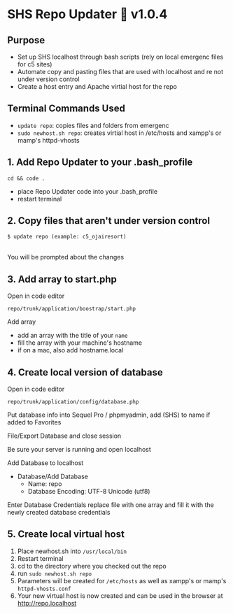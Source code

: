 # SHS Repo Updater 🚀 v1.0.4

## Purpose

- Set up SHS localhost through bash scripts (rely on local emergenc files for c5 sites)
- Automate copy and pasting files that are used with localhost and re not under version control
- Create a host entry and Apache virtial host for the repo
  <br >

## Terminal Commands Used

- `update repo`: copies files and folders from emergenc
- `sudo newhost.sh repo`: creates virtial host in /etc/hosts and xampp's or mamp's httpd-vhosts
  <br >

## 1. Add Repo Updater to your .bash_profile

```
cd && code .
```

- place Repo Updater code into your .bash_profile
- restart terminal

## 2. Copy files that aren't under version control

```
$ update repo (example: c5_ojairesort)
```

<br >
You will be prompted about the changes

## 3. Add array to start.php

Open in code editor

```
repo/trunk/application/boostrap/start.php
```

Add array

- add an array with the title of your `name`
- fill the array with your machine's hostname
- if on a mac, also add hostname.local

## 4. Create local version of database

Open in code editor

```
repo/trunk/application/config/database.php
```

Put database info into Sequel Pro / phpmyadmin, add (SHS) to name if added to Favorites

File/Export Database and close session

Be sure your server is running and open localhost

Add Database to localhost

- Database/Add Database
  - Name: repo
  - Database Encoding: UTF-8 Unicode (utf8)

Enter Database Credentials
replace file with one array and fill it with the newly created database credentials

## 5. Create local virtual host

1. Place newhost.sh into `/usr/local/bin`
2. Restart terminal
3. cd to the directory where you checked out the repo
4. run `sudo newhost.sh repo`
5. Parameters will be created for `/etc/hosts` as well as xampp's or mamp's `httpd-vhosts.conf`
6. Your new virtual host is now created and can be used in the browser at http://repo.localhost
